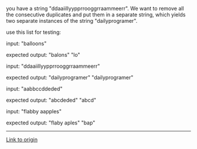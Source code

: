 you have a string "ddaaiillyypprrooggrraammeerr". We want to remove all the consecutive duplicates and put them in a separate string, which yields two separate instances of the string "dailyprogramer".

use this list for testing:

input: "balloons"

expected output: "balons" "lo"

input: "ddaaiillyypprrooggrraammeerr"

expected output: "dailyprogramer" "dailyprogramer"

input: "aabbccddeded"

expected output: "abcdeded" "abcd"

input: "flabby aapples"

expected output: "flaby aples" "bap"

---

[Link to origin](https://www.reddit.com/r/dailyprogrammer/qzil1)